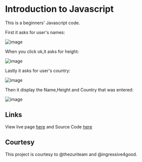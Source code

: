 # Introduction to Javascript
This is a beginners' Javascript  code.

First it asks for user's names:

![image](https://user-images.githubusercontent.com/19888682/174916128-72ce351a-23cb-48bf-984a-62dac740ceba.png)

When you click ok,it asks for height:

![image](https://user-images.githubusercontent.com/19888682/174916303-93116175-d36d-4e55-bb02-57d691f39da3.png)

Lastly it asks for user's country:

![image](https://user-images.githubusercontent.com/19888682/174916443-dc0628ba-109b-472c-8665-e21e932c059d.png)

Then it display the Name,Height and Country that was entered:

![image](https://user-images.githubusercontent.com/19888682/174916640-787f04b1-c3d6-410e-af92-9a7a11f5c5e8.png)

## Links

View live page [here](https://nems1.github.io/js-intro/index.html) and Source Code [here](https://github.com/Nems1/js-intro.git)

## Courtesy

This project is courtesy to @thezuriteam and @ingressive4good.
